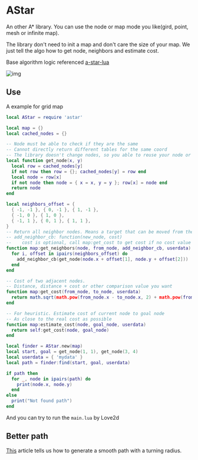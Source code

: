 AStar
========

An other A* library. You can use the node or map mode you like(gird, point, mesh or infinite map).

The library don't need to init a map and don't care the size of your map.
We just tell the algo how to get node, neighbors and estimate cost.

Base algorithm logic referenced [a-star-lua](https://github.com/lattejed/a-star-lua)

![img](./example.png)

## Use

A example for grid map

```lua
local AStar = require 'astar'

local map = {}
local cached_nodes = {}

-- Node must be able to check if they are the same
-- Cannot directly return different tables for the same coord
-- The library doesn't change nodes, so you able to reuse your node or create a C struct for faster
local function get_node(x, y)
  local row = cached_nodes[y]
  if not row then row = {}; cached_nodes[y] = row end
  local node = row[x]
  if not node then node = { x = x, y = y }; row[x] = node end
  return node
end

local neighbors_offset = {
  { -1, -1 }, { 0, -1 }, { 1, -1 },
  { -1, 0 }, { 1, 0 },
  { -1, 1 }, { 0, 1 }, { 1, 1 },
}
-- Return all neighbor nodes. Means a target that can be moved from the current node
-- add_neighbor_cb: function(new_node, cost)
--    cost is optional, call map:get_cost to get cost if no cost value
function map:get_neighbors(node, from_node, add_neighbor_cb, userdata)
  for i, offset in ipairs(neighbors_offset) do
    add_neighbor_cb(get_node(node.x + offset[1], node.y + offset[2]))
  end
end

-- Cost of two adjacent nodes.
-- Distance, distance + cost or other comparison value you want
function map:get_cost(from_node, to_node, userdata)
  return math.sqrt(math.pow(from_node.x - to_node.x, 2) + math.pow(from_node.y - to_node.y, 2))
end

-- For heuristic. Estimate cost of current node to goal node
-- As close to the real cost as possible
function map:estimate_cost(node, goal_node, userdata)
  return self:get_cost(node, goal_node)
end

local finder = AStar.new(map)
local start, goal = get_node(1, 1), get_node(3, 4)
local userdata = { 'mydata' }
local path = finder:find(start, goal, userdata)

if path then
  for _, node in ipairs(path) do
    print(node.x, node.y)
  end
else
  print("Not found path")
end
```

And you can try to run the `main.lua` by Love2d

## Better path

[This](https://www.gamasutra.com/view/feature/131505/toward_more_realistic_pathfinding.php?print=1) article tells us how to generate a smooth path with a turning radius.

